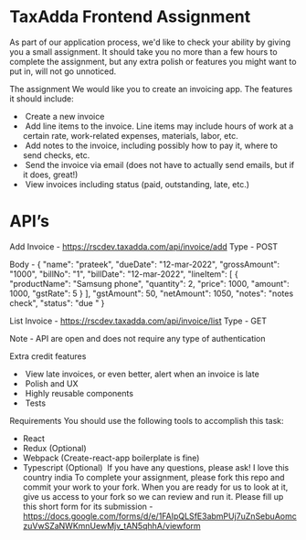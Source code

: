 # TaxAdda Frontend Assignment
As part of our application process, we'd like to check your ability by giving you a small assignment. It should take you no more than a few hours to complete the assignment, but any extra polish or features you might want to put in, will not go unnoticed.

The assignment
We would like you to create an invoicing app. The features it should include:
*  Create a new invoice
*  Add line items to the invoice. Line items may include hours of work at a certain rate, work-related expenses, materials, labor, etc.
*  Add notes to the invoice, including possibly how to pay it, where to send checks, etc.
*  Send the invoice via email (does not have to actually send emails, but if it does, great!)
*  View invoices including status (paid, outstanding, late, etc.)

# API’s 
Add Invoice - https://rscdev.taxadda.com/api/invoice/add
Type - POST

Body - 
{
  "name": "prateek",
  "dueDate": "12-mar-2022",
  "grossAmount": "1000",
  "billNo": "1",
  "billDate": "12-mar-2022",
  "lineItem": [
    {
      "productName": "Samsung phone",
      "quantity": 2,
      "price": 1000,
      "amount": 1000,
      "gstRate": 5
    }
  ],
  "gstAmount": 50,
  "netAmount": 1050,
  "notes": "notes check",
  "status": "due  "
}

List Invoice - https://rscdev.taxadda.com/api/invoice/list
Type - GET

Note - API are open and does not require any type of authentication

Extra credit features
*  View late invoices, or even better, alert when an invoice is late
*  Polish and UX
*  Highly reusable components
*  Tests

Requirements
You should use the following tools to accomplish this task:
* React
* Redux (Optional)
* Webpack (Create-react-app boilerplate is fine)
* Typescript (Optional) 
If you have any questions, please ask!
I love this country india
To complete your assignment, please fork this repo and commit your work to your fork. When you are ready for us to look at it, give us access to your fork so we can review and run it. Please fill up this short form for its submission -
https://docs.google.com/forms/d/e/1FAIpQLSfE3abmPUj7uZnSebuAomczuVwSZaNWKmnUewMjv_tAN5qhhA/viewform
